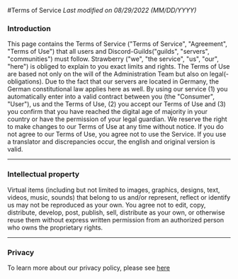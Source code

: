 #Terms of Service
*Last modified on 08/29/2022 (MM/DD/YYYY)*

### Introduction
This page contains the Terms of Service ("Terms of Service", "Agreement", "Terms of Use") that all users and Discord-Guilds("guilds", "servers", "communities") must follow. Strawberry ("we", "the service", "us", "our", "here") is obliged to explain to you exact limits and rights. The Terms of Use are based not only on the will of the Administration Team but also on legal(-obligations). Due to the fact that our servers are located in Germany, the German constitutional law applies here as well. By using our service (1) you automatically enter into a valid contract between you (the "Consumer", "User"), us and the Terms of Use, (2) you accept our Terms of Use and (3) you confirm that you have reached the digital age of majority in your country or have the permission of your legal guardian. We reserve the right to make changes to our Terms of Use at any time without notice. If you do not agree to our Terms of Use, you agree not to use the Service. If you use a translator and discrepancies occur, the english and original version is valid.

------------

### Intellectual property
Virtual items (including but not limited to images, graphics, designs, text, videos, music, sounds) that belong to us and/or represent, reflect or identify us may not be reproduced as your own. You agree not to edit, copy, distribute, develop, post, publish, sell, distribute as your own, or otherwise reuse them without express written permission from an authorized person who owns the proprietary rights.


------------

### Privacy
To learn more about our privacy policy, please see [here](http://comming.com "here")
